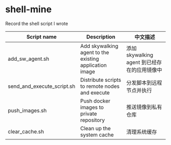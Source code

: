 # shell-mine
Record the shell script I wrote



| Script name                | Description                                            | 中文描述                                     |
| -------------------------- | ------------------------------------------------------ | -------------------------------------------- |
| add_sw_agent.sh            | Add skywalking agent to the existing application image | 添加 skywalking agent 到已经存在的应用镜像中 |
| send_and_execute_script.sh | Distribute scripts to remote nodes and execute         | 分发脚本到远程节点并执行                     |
| push_images.sh             | Push docker images to private repository               | 推送镜像到私有仓库                           |
| clear_cache.sh             | Clean up the system cache                              | 清理系统缓存                                 |

